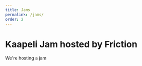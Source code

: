 ```yaml
---
title: Jams
permalink: /jams/
order: 2
---
```

# Kaapeli Jam hosted by Friction

We're hosting a jam
